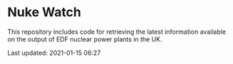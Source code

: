 # Nuke Watch

This repository includes code for retrieving the latest information available on the output of EDF nuclear power plants in the UK.

Last updated: 2021-01-15 06:27